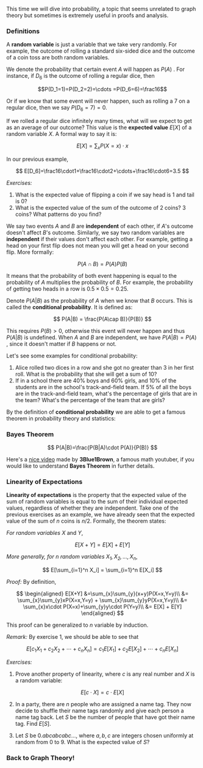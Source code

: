 This time we will dive into probability, a topic that seems unrelated to graph theory but sometimes is extremely useful in proofs and analysis. 

### Definitions

A **random variable** is just a variable that we take very randomly. For example, the outcome of rolling a standard six-sided dice and the outcome of a coin toss are both random variables.

We denote the probability that certain event $A$ will happen as $P(A)$ . For instance, if $D_6$ is the outcome of rolling a regular dice, then



$$P(D_1=1)=P(D_2=2)=\cdots =P(D_6=6)=\frac16$$



Or if we know that some event will never happen, such as rolling a 7 on a regular dice, then we say $P(D_6=7)=0$.

If we rolled a regular dice infinitely many times, what will we expect to get as an average of our outcome? This value is the **expected value** $E[X]$ of a random variable $X$. A formal way to say it is:


$$
E[X]=\sum_{x}P(X=x)\cdot x
$$


In our previous example, 


$$
E[D_6]=\frac16\cdot1+\frac16\cdot2+\cdots+\frac16\cdot6=3.5
$$


*Exercises:*

1. What is the expected value of flipping a coin if we say head is 1 and tail is 0?
2. What is the expected value of the sum of the outcome of 2 coins? 3 coins? What patterns do you find?

We say two events $A$ and $B$ are **independent** of each other, if $A$'s outcome doesn't affect $B$'s outcome. Similarly, we say two random variables are **independent** if their values don't affect each other. For example, getting a head on your first flip does not mean you will get a head on your second flip. More formally:


$$
P(A\cap B)=P(A)P(B)
$$


It means that the probability of both event happening is equal to the probability of $A$ multiplies the probability of $B$. For example, the probability of getting two heads in a row is $0.5\times 0.5=0.25$. 

Denote $P(A|B)$ as the probability of $A$ when we know that $B$ occurs. This is called the **conditional probability**. It is defined as:


$$
P(A|B) = \frac{P(A\cap B)}{P(B)}
$$

This requires $P(B) > 0$, otherwise this event will never happen and thus $P(A|B)$ is undefined. When $A$ and $B$ are independent, we have $P(A|B)=P(A)$ , since it doesn't matter if $B$ happens or not.

Let's see some examples for conditional probability:

1. Alice rolled two dices in a row and she got no greater than 3 in her first roll. What is the probability that she will get a sum of 10?
2. If in a school there are $40\%$ boys and $60\%$ girls, and $10\%$ of the students are in the school's track-and-field team. If $5\%$ of all the boys are in the track-and-field team, what's the percentage of girls that are in the team? What's the percentage of the team that are girls?

By the definition of **conditional probability** we are able to get a famous theorem in probability theory and statistics:

### Bayes Theorem

$$
P(A|B)=\frac{P(B|A)\cdot P(A)}{P(B)}
$$


Here's a [nice video](https://www.youtube.com/watch?v=HZGCoVF3YvM) made by **3Blue1Brown**, a famous math youtuber, if you would like to understand **Bayes Theorem** in further details.

### Linearity of Expectations

**Linearity of expectations** is the property that the expected value of the sum of random variables is equal to the sum of their individual expected values, regardless of whether they are independent. Take one of the previous exercises as an example, we have already seen that the expected value of the sum of $n$ coins is $n/2$. Formally, the theorem states:

*For random variables* $X$ and $Y$, 


$$
E[X+Y]=E[X] + E[Y]
$$


*More generally, for $n$ random variables $X_1,X_2,\dots,X_n$*,


$$
E[\sum_{i=1}^n X_i] = \sum_{i=1}^n E[X_i]
$$


*Proof:* By definition,


$$
\begin{aligned}
E[X+Y] &=\sum_{x}\sum_{y}(x+y)P(X=x,Y=y)\\
&= \sum_{x}\sum_{y}xP(X=x,Y=y) + \sum_{x}\sum_{y}yP(X=x,Y=y)\\
&= \sum_{x}x\cdot P(X=x)+\sum_{y}y\cdot P(Y=y)\\
&= E[X] + E[Y]
\end{aligned}
$$

This proof can be generalized to $n$ variable by induction.

*Remark:* By exercise $1$, we should be able to see that 


$$
E[c_1X_1+c_2X_2+\cdots+c_nX_n]=c_1E[X_1] + c_2E[X_2]+\cdots + c_nE[X_n]
$$


*Exercises:* 

1. Prove another property of linearity, where $c$ is any real number and $X$ is a random variable:

$$
E[c\cdot X]=c\cdot E[X]
$$

2. In a party, there are $n$ people who are assigned a name tag. They now decide to shuffle their name tags randomly and give each person a name tag back. Let $S$ be the number of people that have got their name tag. Find $E[S]$.

3. Let $S$ be $0.abcabcabc\dots$, where $a,b,c$ are integers chosen uniformly at random from $0$ to $9$. What is the expected value of $S$?

### Back to Graph Theory!







